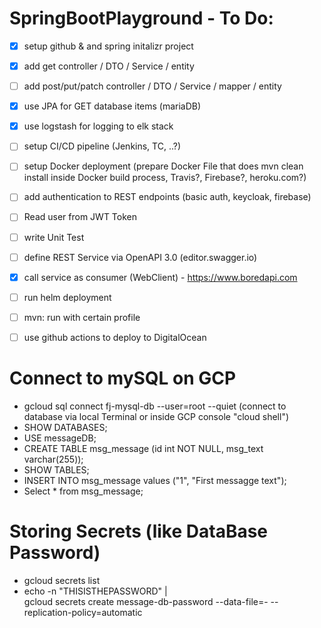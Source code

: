 # SpringBootPlayground - To Do:
- [x] setup github & and spring initalizr project
- [x] add get controller / DTO / Service / entity
- [ ] add post/put/patch controller / DTO / Service / mapper / entity
- [x] use JPA for GET database items (mariaDB)
- [x] use logstash for logging to elk stack
- [ ] setup CI/CD pipeline (Jenkins, TC, ..?)
- [ ] setup Docker deployment (prepare Docker File that does mvn clean install inside Docker build process, Travis?, Firebase?, heroku.com?)
- [ ] add authentication to REST endpoints (basic auth, keycloak, firebase)
- [ ] Read user from JWT Token
- [ ] write Unit Test
- [ ] define REST Service via OpenAPI 3.0 (editor.swagger.io)
- [x] call service as consumer (WebClient) - https://www.boredapi.com
- [ ] run helm deployment
- [ ] mvn: run with certain profile
- [ ] use github actions to deploy to DigitalOcean


# Connect to mySQL on GCP
- gcloud sql connect fj-mysql-db --user=root --quiet (connect to database via local Terminal or inside GCP console "cloud shell")
- SHOW DATABASES;
- USE messageDB;
- CREATE TABLE msg_message (id int NOT NULL, msg_text varchar(255));
- SHOW TABLES;
- INSERT INTO msg_message values ("1", "First messagge text");
- Select * from msg_message;

# Storing Secrets (like DataBase Password)
- gcloud secrets list
- echo -n "THISISTHEPASSWORD" | \
  gcloud secrets create message-db-password --data-file=- --replication-policy=automatic

  